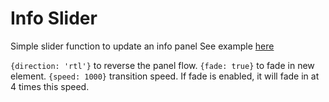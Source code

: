 # Info Slider
Simple slider function to update an info panel
See example [here](http://kyleconkright.github.io/info-slider/)

`{direction: 'rtl'}` to reverse the panel flow.
`{fade: true}` to fade in new element.
`{speed: 1000}` transition speed. If fade is enabled, it will fade in at 4 times this speed.


